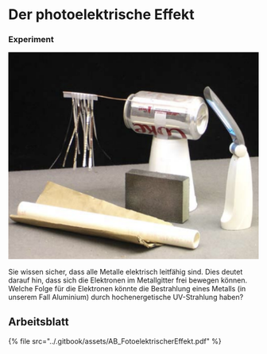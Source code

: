# Der photoelektrische Effekt

### Experiment

![](<../.gitbook/assets/image (3) (1) (1) (1) (1) (1) (1).png>)

Sie wissen sicher, dass alle Metalle elektrisch leitfähig sind. Dies deutet darauf hin, dass sich die Elektronen im Metallgitter frei bewegen können. Welche Folge für die Elektronen könnte die Bestrahlung eines Metalls (in unserem Fall Aluminium) durch hochenergetische UV-Strahlung haben?

## Arbeitsblatt

{% file src="../.gitbook/assets/AB_FotoelektrischerEffekt.pdf" %}

